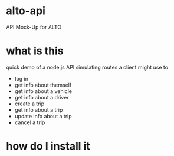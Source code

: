 # alto-api
API Mock-Up for ALTO

# what is this
quick demo of a node.js API simulating routes a client might use to
- log in
- get info about themself
- get info about a vehicle
- get info about a driver
- create a trip
- get info about a trip
- update info about a trip
- cancel a trip

# how do I install it
